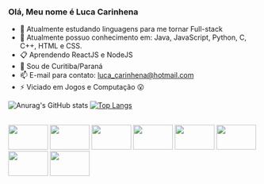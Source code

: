 ### Olá, Meu nome é Luca Carinhena

- 🔭 Atualmente estudando linguagens para me tornar Full-stack
- 🧷 Atualmente possuo conhecimento em: Java, JavaScript, Python, C, C++, HTML e CSS.
- 📋 Aprendendo ReactJS e NodeJS
- 🌱 Sou de Curitiba/Paraná
- 📫 E-mail para contato: luca_carinhena@hotmail.com
- ⚡ Viciado em Jogos e Computação 😮

![Anurag's GitHub stats](https://github-readme-stats.vercel.app/api?username=Lucarinhena&show_icons=true&theme=omni)
[![Top Langs](https://github-readme-stats.vercel.app/api/top-langs/?username=Lucarinhena&layout=compact&theme=omni)](https://github.com/Lucarinhena/github-readme-stats)

<div style= "display: inline-block"> <br>
  <img height="50" width="80" src="https://cdn.jsdelivr.net/gh/devicons/devicon/icons/c/c-original.svg" />
  <img height="50" width="80" src="https://cdn.jsdelivr.net/gh/devicons/devicon/icons/python/python-original.svg" />
  <img height="50" width="80" src="https://cdn.jsdelivr.net/gh/devicons/devicon/icons/cplusplus/cplusplus-original.svg" />
  <img height="50" width="80" src="https://cdn.jsdelivr.net/gh/devicons/devicon/icons/csharp/csharp-original.svg" />
  <img height="50" width="80" src="https://cdn.jsdelivr.net/gh/devicons/devicon/icons/java/java-plain-wordmark.svg" />
  <img height="50" width="80" src="https://cdn.jsdelivr.net/gh/devicons/devicon/icons/javascript/javascript-plain.svg" />
  <img height="50" width="80" src="https://cdn.jsdelivr.net/gh/devicons/devicon/icons/html5/html5-original.svg" />
  <img height="50" width="80" src="https://cdn.jsdelivr.net/gh/devicons/devicon/icons/css3/css3-original.svg" />
  
  ##







